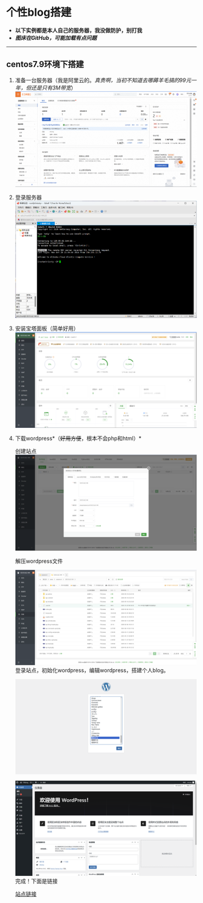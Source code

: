 # 个性blog搭建

- **以下实例都是本人自己的服务器，我没做防护，别打我**
- ***图床在GitHub，可能加载有点问题***

---

## centos7.9环境下搭建

1. 准备一台服务器（我是阿里云的。*真贵啊，当初不知道去哪薅羊毛搞的99元一年，但还是只有3M带宽*）
   ![阿里云界面截图](https://raw.githubusercontent.com/chrizsty/picture/main/img/266669c4-d9f6-4aac-a350-7bee5126f77a.png)

2. 登录服务器
   ![xshell界面截图](https://raw.githubusercontent.com/chrizsty/picture/main/img/5f6e0179-6314-4b25-9641-faf1657b7409.png)

3. 安装宝塔面板（简单好用）
   ![](https://raw.githubusercontent.com/chrizsty/picture/main/img/0d797d00-639e-4f35-a1c3-e66b1e0bfc69.png)

4. 下载wordpress*（~~好用方便~~，根本不会php和html）*

   创建站点
   ![](https://raw.githubusercontent.com/chrizsty/picture/main/img/0d797d00-639e-4f35-a1c3-e66b1e654fc69.png)

   解压wordpress文件

   ![](https://raw.githubusercontent.com/chrizsty/picture/main/img/20241029005645.png)
   登录站点，初始化wordpress，编辑wordpress，搭建个人blog。

   ![](https://raw.githubusercontent.com/chrizsty/picture/main/img/20241029005820.png)
   

   ![](https://raw.githubusercontent.com/chrizsty/picture/main/img/20241029011312.png)
   完成！下面是链接

   [站点链接](http://120.55.62.144/)




